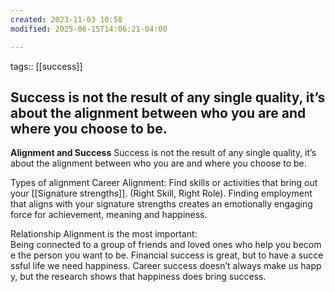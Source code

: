 ```yaml
---
created: 2023-11-03 10:58
modified: 2025-06-15T14:06:21-04:00

---
```

tags:: [[success]]

## Success is not the result of any single quality, it’s about the alignment between who you are and where you choose to be.

**Alignment and Success**
Success is not the result of any single quality, it’s about the alignment between who you are and where you choose to be.

Types of alignment
Career Alignment: Find skills or activities that bring out your [[Signature strengths]]. (Right Skill, Right Role). Finding employment that aligns with your signature strengths creates an emotionally engaging force for achievement, meaning and happiness.

Relationship Alignment is the most important: Being connected to a group of friends and loved ones who help you become the person you want to be. Financial success is great, but to have a successful life we need happiness. Career success doesn’t always make us happy, but the research shows that happiness does bring success.
